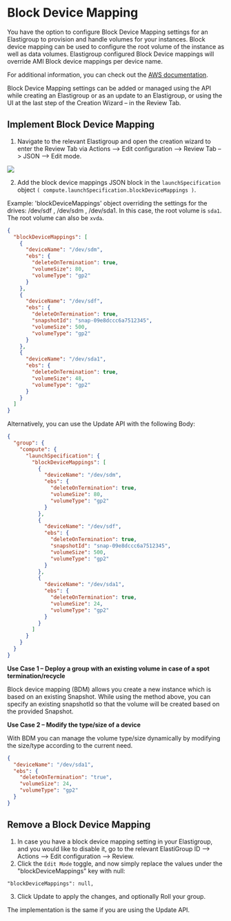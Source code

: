 # Block Device Mapping

You have the option to configure Block Device Mapping settings for an Elastigroup to provision and handle volumes for your instances. Block device mapping can be used to configure the root volume of the instance as well as data volumes. Elastigroup configured Block Device mappings will override AMI Block device mappings per device name.

For additional information, you can check out the [AWS documentation](https://docs.aws.amazon.com/AWSEC2/latest/UserGuide/block-device-mapping-concepts.html).

Block Device Mapping settings can be added or managed using the API while creating an Elastigroup or as an update to an Elastigroup, or using the UI at the last step of the Creation Wizard – in the Review Tab.

## Implement Block Device Mapping

1. Navigate to the relevant Elastigroup and open the creation wizard to enter the Review Tab via Actions –> Edit configuration –> Review Tab –> JSON –> Edit mode.

<img src="/elastigroup/_media/compute-blockdevice-01.png" />

2. Add the block device mappings JSON block in the `launchSpecification` object `( compute.launchSpecification.blockDeviceMappings )`.

Example: 'blockDeviceMappings' object overriding the settings for the drives: /dev/sdf , /dev/sdm , /dev/sda1. In this case, the root volume is `sda1`. The root volume can also be `xvda`.

```json
{
  "blockDeviceMappings": [
    {
      "deviceName": "/dev/sdm",
      "ebs": {
        "deleteOnTermination": true,
        "volumeSize": 80,
        "volumeType": "gp2"
      }
    },
    {
      "deviceName": "/dev/sdf",
      "ebs": {
        "deleteOnTermination": true,
        "snapshotId": "snap-09e8dccc6a7512345",
        "volumeSize": 500,
        "volumeType": "gp2"
      }
    },
    {
      "deviceName": "/dev/sda1",
      "ebs": {
        "deleteOnTermination": true,
        "volumeSize": 48,
        "volumeType": "gp2"
      }
    }
  ]
}
```

Alternatively, you can use the Update API with the following Body:

```json
{
  "group": {
    "compute": {
      "launchSpecification": {
        "blockDeviceMappings": [
          {
            "deviceName": "/dev/sdm",
            "ebs": {
              "deleteOnTermination": true,
              "volumeSize": 80,
              "volumeType": "gp2"
            }
          },
          {
            "deviceName": "/dev/sdf",
            "ebs": {
              "deleteOnTermination": true,
              "snapshotId": "snap-09e8dccc6a7512345",
              "volumeSize": 500,
              "volumeType": "gp2"
            }
          },
          {
            "deviceName": "/dev/sda1",
            "ebs": {
              "deleteOnTermination": true,
              "volumeSize": 24,
              "volumeType": "gp2"
            }
          }
        ]
      }
    }
  }
}
```

**Use Case 1 – Deploy a group with an existing volume in case of a spot termination/recycle**

Block device mapping (BDM) allows you create a new instance which is based on an existing Snapshot. While using the method above, you can specify an existing snapshotId so that the volume will be created based on the provided Snapshot.

**Use Case 2 – Modify the type/size of a device**

With BDM you can manage the volume type/size dynamically by modifying the size/type according to the current need.

```json
{
  "deviceName": "/dev/sda1",
  "ebs": {
    "deleteOnTermination": "true",
    "volumeSize": 24,
    "volumeType": "gp2"
  }
}
```

## Remove a Block Device Mapping

1. In case you have a block device mapping setting in your Elastigroup, and you would like to disable it, go to the relevant ElastiGroup ID –> Actions –> Edit configuration –> Review.
2. Click the `Edit Mode` toggle, and now simply replace the values under the "blockDeviceMappings" key with null:

`"blockDeviceMappings": null,`

3. Click Update to apply the changes, and optionally Roll your group.

The implementation is the same if you are using the Update API.
